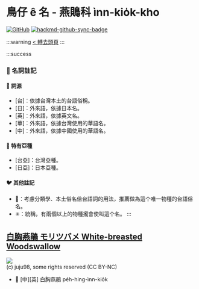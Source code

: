 # 鳥仔 ê 名 - 燕鵙科 ìnn-kio̍k-kho

[![GitHub](https://img.shields.io/badge/GitHub-black?logo=github)](https://github.com/siansiansu/tsiau-a-e-mia)
[![hackmd-github-sync-badge](https://hackmd.io/2dfaPppCTqirisL_UsN-Yw/badge)](https://hackmd.io/2dfaPppCTqirisL_UsN-Yw)

:::warning
[< 轉去頭頁](https://hackmd.io/@siansiansu/Hy4VzNvha)
:::

:::success
### 📖 名詞註記

#### 📎 詞源

- [台]：依據台灣本土的台語俗稱。
- [日]：外來語，依據日本名。
- [英]：外來語，依據英文名。
- [華]：外來語，依據台灣使用的華語名。
- [中]：外來語，依據中國使用的華語名。

#### 🎏 特有亞種

- [台亞]：台灣亞種。
- [日亞]：日本亞種。

#### 🐦 其他註記

- 🎯：考慮分類學、本土俗名佮台語詞的用法，推薦做為這个唯一物種的台語俗名。
- ✳️：統稱，有兩個以上的物種攏會使叫這个名。
:::

## [白胸燕鵑 モリツバメ White-breasted Woodswallow](https://ebird.org/species/whbwoo4)

![](https://inaturalist-open-data.s3.amazonaws.com/photos/187809631/medium.jpeg)
<br/>
(c) juju98, some rights reserved (CC BY-NC)

- 🎯 [中][英] 白胸燕鵑 pe̍h-hing-ìnn-kio̍k

